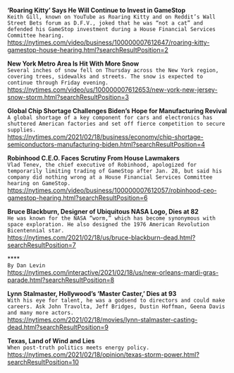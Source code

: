 **‘Roaring Kitty’ Says He Will Continue to Invest in GameStop**\
`Keith Gill, known on YouTube as Roaring Kitty and on Reddit’s Wall Street Bets forum as D.F.V., joked that he was “not a cat” and defended his GameStop investment during a House Financial Services Committee hearing.`\
https://nytimes.com/video/business/100000007612647/roaring-kitty-gamestop-house-hearing.html?searchResultPosition=2

**New York Metro Area Is Hit With More Snow**\
`Several inches of snow fell on Thursday across the New York region, covering trees, sidewalks and streets. The snow is expected to continue through Friday evening.`\
https://nytimes.com/video/us/100000007612653/new-york-new-jersey-snow-storm.html?searchResultPosition=3

**Global Chip Shortage Challenges Biden’s Hope for Manufacturing Revival**\
`A global shortage of a key component for cars and electronics has shuttered American factories and set off fierce competition to secure supplies.`\
https://nytimes.com/2021/02/18/business/economy/chip-shortage-semiconductors-manufacturing-biden.html?searchResultPosition=4

**Robinhood C.E.O. Faces Scrutiny From House Lawmakers**\
`Vlad Tenev, the chief executive of Robinhood, apologized for temporarily limiting trading of GameStop after Jan. 28, but said his company did nothing wrong at a House Financial Services Committee hearing on GameStop.`\
https://nytimes.com/video/business/100000007612057/robinhood-ceo-gamestop-hearing.html?searchResultPosition=6

**Bruce Blackburn, Designer of Ubiquitous NASA Logo, Dies at 82**\
`He was known for the NASA “worm,” which has become synonymous with space exploration. He also designed the 1976 American Revolution Bicentennial star.`\
https://nytimes.com/2021/02/18/us/bruce-blackburn-dead.html?searchResultPosition=7

****\
`By Dan Levin`\
https://nytimes.com/interactive/2021/02/18/us/new-orleans-mardi-gras-parade.html?searchResultPosition=8

**Lynn Stalmaster, Hollywood’s ‘Master Caster,’ Dies at 93**\
`With his eye for talent, he was a godsend to directors and could make careers. Ask John Travolta, Jeff Bridges, Dustin Hoffman, Geena Davis and many more actors.`\
https://nytimes.com/2021/02/18/movies/lynn-stalmaster-casting-dead.html?searchResultPosition=9

**Texas, Land of Wind and Lies**\
`When post-truth politics meets energy policy.`\
https://nytimes.com/2021/02/18/opinion/texas-storm-power.html?searchResultPosition=10

